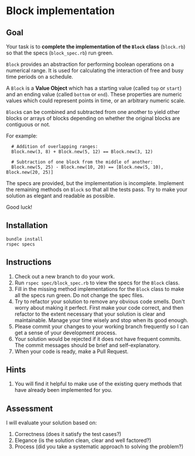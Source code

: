 # Block implementation

## Goal

Your task is to **complete the implementation of the `Block` class** (`block.rb`) so that the specs (`block_spec.rb`) run green.

`Block` provides an abstraction for performing boolean operations on a numerical range. It is used for calculating the interaction of free and busy time periods on a schedule.

 A `Block` is a __Value Object__ which has a starting value (called `top` or `start`) and an ending value
 (called `bottom` or `end`). These properties are numeric values which could
 represent points in time, or an arbitrary numeric scale.

 `Block`s can be combined and subtracted from one another to yield other blocks
 or arrays of blocks depending on whether the original blocks are contiguous or not.

 For example:

 ```
   # Addition of overlapping ranges:
   Block.new(3, 8) + Block.new(5, 12) == Block.new(3, 12)

   # Subtraction of one block from the middle of another:
   Block.new(5, 25) - Block.new(10, 20) == [Block.new(5, 10), Block.new(20, 25)]
```

The specs are provided, but the implementation is incomplete. Implement the remaining methods on `Block` so that all the tests pass. Try to make your solution as elegant and readable as possible.

Good luck!

## Installation

```
bundle install
rspec specs
```

## Instructions

1. Check out a new branch to do your work.
2. Run `rspec spec/block_spec.rb` to view the specs for the `Block` class.
3. Fill in the missing method implementations for the `Block` class to make all the specs run green. Do not change the spec files.
4. Try to refactor your solution to remove any obvious code smells. Don't worry about making it perfect. First make your code correct, and then refactor to the extent necessary that your solution is clear and maintainable. Manage your time wisely and stop when its good enough.
5. Please commit your changes to your working branch frequently so I can get a sense of your development process.
6. Your solution would be rejected if it does not have frequent commits. The commit messages should be brief and self-explanatory.
6. When your code is ready, make a Pull Request.

## Hints

1. You will find it helpful to make use of the existing query methods that have already been implemented for you.

## Assessment

I will evaluate your solution based on:

1. Correctness (does it satisfy the test cases?)
2. Elegance (is the solution clean, clear and well factored?)
3. Process (did you take a systematic approach to solving the problem?)
